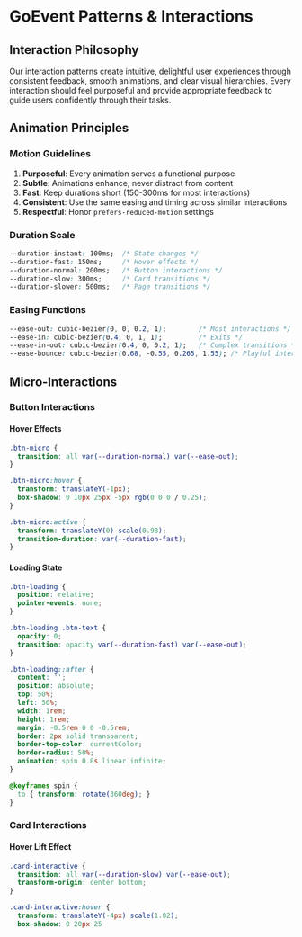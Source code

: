 # GoEvent Patterns & Interactions

## Interaction Philosophy

Our interaction patterns create intuitive, delightful user experiences through consistent feedback, smooth animations, and clear visual hierarchies. Every interaction should feel purposeful and provide appropriate feedback to guide users confidently through their tasks.

## Animation Principles

### Motion Guidelines
1. **Purposeful**: Every animation serves a functional purpose
2. **Subtle**: Animations enhance, never distract from content
3. **Fast**: Keep durations short (150-300ms for most interactions)
4. **Consistent**: Use the same easing and timing across similar interactions
5. **Respectful**: Honor `prefers-reduced-motion` settings

### Duration Scale
```css
--duration-instant: 100ms;  /* State changes */
--duration-fast: 150ms;     /* Hover effects */
--duration-normal: 200ms;   /* Button interactions */
--duration-slow: 300ms;     /* Card transitions */
--duration-slower: 500ms;   /* Page transitions */
```

### Easing Functions
```css
--ease-out: cubic-bezier(0, 0, 0.2, 1);        /* Most interactions */
--ease-in: cubic-bezier(0.4, 0, 1, 1);         /* Exits */
--ease-in-out: cubic-bezier(0.4, 0, 0.2, 1);   /* Complex transitions */
--ease-bounce: cubic-bezier(0.68, -0.55, 0.265, 1.55); /* Playful interactions */
```

## Micro-Interactions

### Button Interactions

#### Hover Effects
```css
.btn-micro {
  transition: all var(--duration-normal) var(--ease-out);
}

.btn-micro:hover {
  transform: translateY(-1px);
  box-shadow: 0 10px 25px -5px rgb(0 0 0 / 0.25);
}

.btn-micro:active {
  transform: translateY(0) scale(0.98);
  transition-duration: var(--duration-fast);
}
```

#### Loading State
```css
.btn-loading {
  position: relative;
  pointer-events: none;
}

.btn-loading .btn-text {
  opacity: 0;
  transition: opacity var(--duration-fast) var(--ease-out);
}

.btn-loading::after {
  content: '';
  position: absolute;
  top: 50%;
  left: 50%;
  width: 1rem;
  height: 1rem;
  margin: -0.5rem 0 0 -0.5rem;
  border: 2px solid transparent;
  border-top-color: currentColor;
  border-radius: 50%;
  animation: spin 0.8s linear infinite;
}

@keyframes spin {
  to { transform: rotate(360deg); }
}
```

### Card Interactions

#### Hover Lift Effect
```css
.card-interactive {
  transition: all var(--duration-slow) var(--ease-out);
  transform-origin: center bottom;
}

.card-interactive:hover {
  transform: translateY(-4px) scale(1.02);
  box-shadow: 0 20px 25